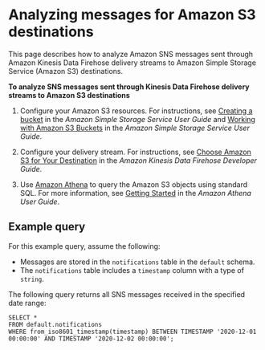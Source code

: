 # Analyzing messages for Amazon S3 destinations<a name="firehose-message-analysis-s3"></a>

This page describes how to analyze Amazon SNS messages sent through Amazon Kinesis Data Firehose delivery streams to Amazon Simple Storage Service \(Amazon S3\) destinations\.

**To analyze SNS messages sent through Kinesis Data Firehose delivery streams to Amazon S3 destinations**

1. Configure your Amazon S3 resources\. For instructions, see [Creating a bucket](https://docs.aws.amazon.com/AmazonS3/latest/gsg/CreatingABucket.html) in the *Amazon Simple Storage Service User Guide* and [Working with Amazon S3 Buckets](https://docs.aws.amazon.com/AmazonS3/latest/dev/UsingBucket.html) in the *Amazon Simple Storage Service User Guide*\.

1. Configure your delivery stream\. For instructions, see [Choose Amazon S3 for Your Destination](https://docs.aws.amazon.com/firehose/latest/dev/create-destination.html#create-destination-s3) in the *Amazon Kinesis Data Firehose Developer Guide*\.

1. Use [Amazon Athena](https://console.aws.amazon.com/athena) to query the Amazon S3 objects using standard SQL\. For more information, see [Getting Started](https://docs.aws.amazon.com/athena/latest/ug/getting-started.html) in the *Amazon Athena User Guide*\.

## Example query<a name="example-s3-query"></a>

For this example query, assume the following:
+ Messages are stored in the `notifications` table in the `default` schema\.
+ The `notifications` table includes a `timestamp` column with a type of `string`\.

The following query returns all SNS messages received in the specified date range:

```
SELECT * 
FROM default.notifications
WHERE from_iso8601_timestamp(timestamp) BETWEEN TIMESTAMP '2020-12-01 00:00:00' AND TIMESTAMP '2020-12-02 00:00:00';
```